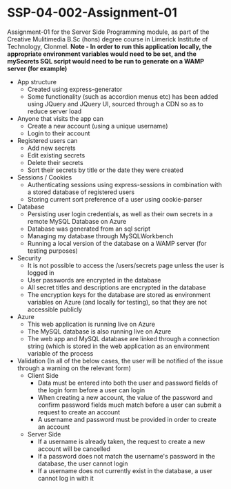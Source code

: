 # SSP-04-002-Assignment-01

Assignment-01 for the Server Side Programming module, as part of the Creative Mulitimedia B.Sc (hons) degree course in Limerick Institute of Technology, Clonmel.
**Note - In order to run this application locally, the appropriate environment variables would need to be set, and the mySecrets SQL script would need to be run to generate on a WAMP server (for example)**

- App structure
    - Created using express-generator
    - Some functionality (such as accordion menus etc) has been added using JQuery and JQuery UI, sourced through a CDN so as to reduce server load
- Anyone that visits the app can
    - Create a new account (using a unique username)
    - Login to their account
- Registered users can
    - Add new secrets
    - Edit existing secrets
    - Delete their secrets
    - Sort their secrets by title or the date they were created
- Sessions / Cookies
    - Authenticating sessions using express-sessions in combination with a stored database of registered users
    - Storing current sort preference of a user using cookie-parser
- Database
    - Persisting user login credentials, as well as their own secrets in a remote MySQL Database on Azure
    - Database was generated from an sql script
    - Managing my database through MySQLWorkbench
    - Running a local version of the database on a WAMP server (for testing purposes)
- Security
    - It is not possible to access the /users/secrets page unless the user is logged in
    - User passwords are encrypted in the database
    - All secret titles and descriptions are encrypted in the database
    - The encryption keys for the database are stored as environment variables on Azure (and locally for testing), so that they are not accessible publicly
- Azure
    - This web application is running live on Azure
    - The MySQL database is also running live on Azure
    - The web app and MySQL database are linked through a connection string (which is stored in the web application as an environment variable of the process
- Validation (In all of the below cases, the user will be notified of the issue through a warning on the relevant form)
    - Client Side
        - Data must be entered into both the user and password fields of the login form before a user can login
        - When creating a new account, the value of the password and confirm password fields much match before a user can submit a request to create an account
        - A username and password must be provided in order to create an account
    - Server Side
        - If a username is already taken, the request to create a new account will be cancelled
        - If a password does not match the username's password in the database, the user cannot login
        - If a username does not currently exist in the database, a user cannot log in with it